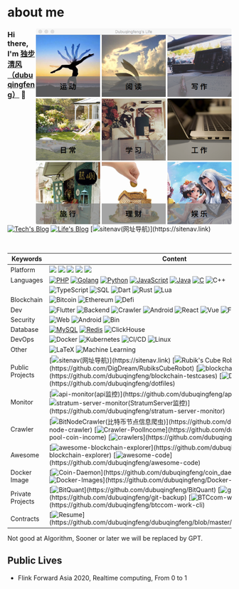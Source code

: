 # about me

<img src="https://github.com/dubuqingfeng/dubuqingfeng/raw/master/images/dubuqingfeng.png"  alt="life" height="440" width="440" align="right" />

### Hi there, I'm [独步清风（dubuqingfeng）](https://dubuqingfeng.xyz) 🎉

[![Tech's Blog](https://img.shields.io/badge/Tech-Blog-000)](https://dbqf.xyz) [![Life's Blog](https://img.shields.io/badge/Life-Blog-000)](https://xiaoye.me) [![sitenav(网址导航)](https://img.shields.io/badge/-SiteNav-000?)](https://sitenav.link) 

<br>

| Keywords  |  Content        |
| ------ | ------------------ | 
| Platform | [![](https://img.shields.io/badge/macOS-Hackintosh-292e33?style=flat-square&logo=apple&logoColor=ffffff)](https://www.tonymacx86.com/) [![](https://img.shields.io/badge/Windows-11-2376bc?style=flat-square&logo=windows&logoColor=ffffff)](https://www.microsoft.com/windows/get-windows-11) [![](https://img.shields.io/badge/iPhone%20%2013-Pro%20%20Max-000000?style=flat-square&logo=apple&logoColor=ffffff)](https://www.apple.com/) [![](https://img.shields.io/badge/Ubuntu-000000?style=flat-square&logo=ubuntu&logoColor=ffffff)](https://ubuntu.com/) [![](https://img.shields.io/badge/iPad-Pro-000000?style=flat-square&logo=apple&logoColor=ffffff)](https://www.apple.com/) | 
| Languages | [![PHP](https://img.shields.io/badge/-PHP-000?&logo=php&logoColor=007ACC)](https://github.com/dubuqingfeng?tab=repositories&q=&type=&language=go) [![Golang](https://img.shields.io/badge/-Golang-000?&logo=Go&logoColor=007ACC)](https://github.com/dubuqingfeng?tab=repositories&q=&type=&language=php) [![Python](https://img.shields.io/badge/-Python-000?&logo=python)](https://github.com/dubuqingfeng?tab=repositories&q=&type=&language=python) [![JavaScript](https://img.shields.io/badge/-JavaScript-000?&logo=JavaScript&logoColor=ddc508)](https://github.com/dubuqingfeng?tab=repositories&q=&type=&language=javascript) [![Java](https://img.shields.io/badge/-Java-000?&logo=Java&logoColor=007396)](https://github.com/dubuqingfeng?tab=repositories&q=&type=&language=java) [![C](https://img.shields.io/badge/-C-000?&logo=C)](https://github.com/dubuqingfeng?tab=repositories&q=&type=&language=c) ![C++](https://img.shields.io/badge/-C++-000?&logo=c%2b%2b&logoColor=00599C) 
| | ![TypeScript](https://img.shields.io/badge/-TypeScript-000?&logo=TypeScript&logoColor=007ACC) ![SQL](https://img.shields.io/badge/-SQL-000?&logo=MySQL&logoColor=4479A1) ![Dart](https://img.shields.io/badge/-Dart-000?&logo=Dart&logoColor=4479A1) ![Rust](https://img.shields.io/badge/-Rust-000?&logo=rust&logoColor=4479A1) ![Lua](https://img.shields.io/badge/-Lua-000?&logo=lua&logoColor=4479A1) |
| Blockchain | ![Bitcoin](https://img.shields.io/badge/-Bitcoin-000?&logo=Bitcoin) ![Ethereum](https://img.shields.io/badge/-Ethereum-000?&logo=ethereum) ![Defi](https://img.shields.io/badge/-Defi-000) |
| Dev | ![Flutter](https://img.shields.io/badge/-Flutter-000) ![Backend](https://img.shields.io/badge/-Backend-000) ![Crawler](https://img.shields.io/badge/-Crawler-000) ![Android](https://img.shields.io/badge/-Android-000?&logo=Android) ![React](https://img.shields.io/badge/-React-000?&logo=React) ![Vue](https://img.shields.io/badge/-Vue-000?&logo=vue.js) ![Flink](https://img.shields.io/badge/-Flink-000?&logo=Flink) |
| Security | ![Web](https://img.shields.io/badge/-Web-000) ![Android](https://img.shields.io/badge/-Android-000?&logo=Android) ![Bin](https://img.shields.io/badge/-Bin-000) |
| Database | [![MySQL](https://img.shields.io/badge/-MySQL-000?style=flat-square&logo=mysql&logoColor=white)](https://mariadb.com/) [![Redis](https://img.shields.io/badge/-Redis-000?style=flat-square&logo=redis&logoColor=white)](https://redis.io/) ![ClickHouse](https://img.shields.io/badge/-ClickHouse-000) |
| DevOps | ![Docker](https://img.shields.io/badge/-Docker-000?&logo=Docker) ![Kubernetes](https://img.shields.io/badge/-Kubernetes-000?&logo=Kubernetes) ![CI/CD](https://img.shields.io/badge/-CI%2FCD-000?&logo=CircleCI&logoColor=888) ![Linux](https://img.shields.io/badge/-Linux-000?&logo=Linux&logoColor=FCC624) | 
| Other | ![LaTeX](https://img.shields.io/badge/-LaTeX-000?) ![Machine Learning](https://img.shields.io/badge/Machine-Learning-000?) |
| Public Projects | [![sitenav(网址导航)](https://img.shields.io/badge/-SiteNav-000?)](https://sitenav.link) [![Rubik's Cube Robot(解魔方机器人)](https://img.shields.io/badge/Robot-Rubik'sCube-000?)](https://github.com/DigDream/RubiksCubeRobot) [![blockchain-testcases](https://img.shields.io/badge/blockchain-testcases-000?)](https://github.com/dubuqingfeng/blockchain-testcases) [![Dotfiles](https://img.shields.io/badge/Dotfiles-000?)](https://github.com/dubuqingfeng/dotfiles) |
| Monitor | [![api-monitor(api监控)](https://img.shields.io/badge/API-Monitor-000?)](https://github.com/dubuqingfeng/api-monitor) [![stratum-server-monitor(StratumServer监控)](https://img.shields.io/badge/StratumServer-Monitor-000?)](https://github.com/dubuqingfeng/stratum-server-monitor) |
| Crawler |  [![BitNodeCrawler(比特币节点信息爬虫)](https://img.shields.io/badge/Crawler-BitcoinNode-000?)](https://github.com/dubuqingfeng/bit-node-crawler) [![Crawler-PoolIncome](https://img.shields.io/badge/Crawler-PoolIncome-000?)](https://github.com/dubuqingfeng/scrapy-pool-coin-income) [![crawlers](https://img.shields.io/badge/Crawlers-000?)](https://github.com/dubuqingfeng/crawlers) |
| Awesome | [![awesome-blockchain-explorer](https://img.shields.io/badge/awesome-explorer-000?)](https://github.com/dubuqingfeng/awesome-blockchain-explorer) [![awesome-code](https://img.shields.io/badge/awesome-code-000?)](https://github.com/dubuqingfeng/awesome-code) |
| Docker Image | [![Coin-Daemon](https://img.shields.io/badge/Coin-Daemon-000?)](https://github.com/dubuqingfeng/coin_daemons_docker) [![Docker-Images](https://img.shields.io/badge/Docker-Images-000?)](https://github.com/dubuqingfeng/Docker-Images) |
| Private Projects | [![BitQuant](https://img.shields.io/badge/BitQuant-000?)](https://github.com/dubuqingfeng/BitQuant) [![git-backup](https://img.shields.io/badge/Git-Backup-000?)](https://github.com/dubuqingfeng/git-backup) [![BTCcom-work-cli](https://img.shields.io/badge/BTC.com-workcli-000?)](https://github.com/dubuqingfeng/btccom-work-cli)  |
| Contracts | [![Resume](https://img.shields.io/badge/Resume-000?)](https://github.com/dubuqingfeng/dubuqingfeng/blob/master/wiki/static/resume.pdf)  |

Not good at Algorithm, Sooner or later we will be replaced by GPT.

## Public Lives

+ Flink Forward Asia 2020, Realtime computing, From 0 to 1